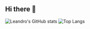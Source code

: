 ## Hi there 👋

![Leandro's GitHub stats](https://github-readme-stats.vercel.app/api?username=leandroczbr&show_icons=true&theme=radical)
![Top Langs](https://github-readme-stats.vercel.app/api/top-langs/?username=leandroczbr&layout=compact&theme=radical)


<!--
**leandroczbr/leandroczbr** is a ✨ _special_ ✨ repository because its `README.md` (this file) appears on your GitHub profile.

Here are some ideas to get you started:

- 🔭 I’m currently working on ...
- 🌱 I’m currently learning ...
- 👯 I’m looking to collaborate on ...
- 🤔 I’m looking for help with ...
- 💬 Ask me about ...
- 📫 How to reach me: ...
- 😄 Pronouns: ...
- ⚡ Fun fact: ...
-->
